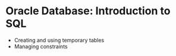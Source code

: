 # Oracle Database: Introduction to SQL

* Creating and using temporary tables
* Managing constraints